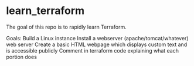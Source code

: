 # learn_terraform
The goal of this repo is to rapidly learn Terraform.

Goals:
    Build a Linux instance
    Install a webserver (apache/tomcat/whatever) web server
    Create a basic HTML webpage which displays custom text and is accessible publicly
    Comment in terraform code explaining what each portion does